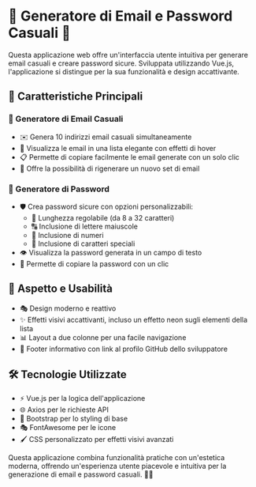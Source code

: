 # 🌟 Generatore di Email e Password Casuali 🔐

Questa applicazione web offre un'interfaccia utente intuitiva per generare email casuali e creare password sicure. Sviluppata utilizzando Vue.js, l'applicazione si distingue per la sua funzionalità e design accattivante.

## 🚀 Caratteristiche Principali

### 📧 Generatore di Email Casuali
- ✉️ Genera 10 indirizzi email casuali simultaneamente
- 🎨 Visualizza le email in una lista elegante con effetti di hover
- 📋 Permette di copiare facilmente le email generate con un solo clic
- 🔄 Offre la possibilità di rigenerare un nuovo set di email

### 🔑 Generatore di Password
- 🛡️ Crea password sicure con opzioni personalizzabili:
  - 📏 Lunghezza regolabile (da 8 a 32 caratteri)
  - 🔠 Inclusione di lettere maiuscole
  - 🔢 Inclusione di numeri
  - 🔣 Inclusione di caratteri speciali
- 👁️ Visualizza la password generata in un campo di testo
- 📎 Permette di copiare la password con un clic

## 💼 Aspetto e Usabilità
- 🎭 Design moderno e reattivo
- ✨ Effetti visivi accattivanti, incluso un effetto neon sugli elementi della lista
- 📊 Layout a due colonne per una facile navigazione
- 🦶 Footer informativo con link al profilo GitHub dello sviluppatore

## 🛠️ Tecnologie Utilizzate
- ⚡ Vue.js per la logica dell'applicazione
- 🌐 Axios per le richieste API
- 🎨 Bootstrap per lo styling di base
- 🎭 FontAwesome per le icone
- 🖌️ CSS personalizzato per effetti visivi avanzati

Questa applicazione combina funzionalità pratiche con un'estetica moderna, offrendo un'esperienza utente piacevole e intuitiva per la generazione di email e password casuali. 🌈✨
